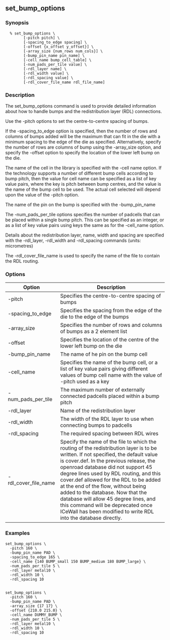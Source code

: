 ## set_bump_options

### Synopsis
```
  % set_bump_options \
        [-pitch pitch] \
        [-spacing_to_edge spacing] \
        [-offset {x_offset y_offset}] \
        [-array_size {num_rows num_cols}] \
        [-bump_pin_name pin_name] \
        [-cell_name bump_cell_table] \
        [-num_pads_per_tile value] \
        [-rdl_layer name] \
        [-rdl_width value] \
        [-rdl_spacing value] \
        [-rdl_cover_file_name rdl_file_name]
```

### Description
The set_bump_options command is used to provide detailed information about how to handle bumps and the redistribution layer (RDL) connections.

Use the -pitch options to set the centre-to-centre spacing of bumps.

If the -spacing_to_edge option is specified, then the number of rows and columns of bumps added will be the maximum that can fit in the die with a minimum spacing to the edge of the die as specified. Alternatively, specify the number of rows are columns of bump using the -array_size option, and specify the -offset option to specify the location of the lower left bump on the die.

The name of the cell in the library is specified with the -cell name option. If the technology supports a number of different bump cells according to bump pitch, then the value for cell name can be specified as a list of key value pairs, where the key is pitch between bump centres, and the value is the name of the bump cell to be used. The actual cell selected will depend upon the value of the -pitch option.

The name of the pin on the bump is specified with the -bump_pin_name

The -num_pads_per_tile options specifies the number of padcells that can be placed within a single bump pitch. This can be specified as an integer, or as a list of key value pairs using keys the same as for the -cell_name option.

Details about the redistribution layer, name, width and spacing are specified with the -rdl_layer, -rdl_width and -rdl_spacing commands (units: micrometres)

The -rdl_cover_file_name is used to specify the name of the file to contain the RDL routing.

### Options

| Option | Description |
| --- | --- |
| -pitch | Specifies the centre-to-centre spacing of bumps |
| -spacing_to_edge | Specifies the spacing from the edge of the die to the edge of the bumps |
| -array_size | Specifies the number of rows and columns of bumps as a 2 element list |
| -offset | Specifies the location of the centre of the lower left bump on the die |
| -bump_pin_name | The name of he pin on the bump cell |
| -cell_name | Specifies the name of the bump cell, or a list of key value pairs giving different values of bump cell name with the value of -pitch used as a key |
| -num_pads_per_tile | The maximum number of externally connected padcells placed within a bump pitch |
| -rdl_layer | Name of the redistribution layer |
| -rdl_width | The width of the RDL layer to use when connecting bumps to padcells |
| -rdl_spacing | The required spacing between RDL wires |
| -rdl_cover_file_name | Specify the name of the file to which the routing of the redistribution layer is to be written. If not specified, the default value is cover.def.  In the previous release, the openroad database did not support 45 degree lines used by RDL routing, and this cover.def allowed for the RDL to be added at the end of the flow, without being added to the database. Now that the database will allow 45 degree lines, and this command will be deprecated once ICeWall has been modified to write RDL into the database directly. |

### Examples
```
set_bump_options \
  -pitch 160 \
  -bump_pin_name PAD \
  -spacing_to_edge 165 \
  -cell_name {140 BUMP_small 150 BUMP_medium 180 BUMP_large} \
  -num_pads_per_tile 5 \
  -rdl_layer metal10 \
  -rdl_width 10 \
  -rdl_spacing 10


set_bump_options \
  -pitch 160 \
  -bump_pin_name PAD \
  -array_size {17 17} \
  -offset {210.0 215.0} \
  -cell_name DUMMY_BUMP \
  -num_pads_per_tile 5 \
  -rdl_layer metal10 \
  -rdl_width 10 \
  -rdl_spacing 10
```

